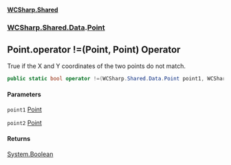 #### [WCSharp.Shared](README.md 'README')
### [WCSharp.Shared.Data](WCSharp.Shared.Data.md 'WCSharp.Shared.Data').[Point](WCSharp.Shared.Data.Point.md 'WCSharp.Shared.Data.Point')

## Point.operator !=(Point, Point) Operator

True if the X and Y coordinates of the two points do not match.

```csharp
public static bool operator !=(WCSharp.Shared.Data.Point point1, WCSharp.Shared.Data.Point point2);
```
#### Parameters

<a name='WCSharp.Shared.Data.Point.op_Inequality(WCSharp.Shared.Data.Point,WCSharp.Shared.Data.Point).point1'></a>

`point1` [Point](WCSharp.Shared.Data.Point.md 'WCSharp.Shared.Data.Point')

<a name='WCSharp.Shared.Data.Point.op_Inequality(WCSharp.Shared.Data.Point,WCSharp.Shared.Data.Point).point2'></a>

`point2` [Point](WCSharp.Shared.Data.Point.md 'WCSharp.Shared.Data.Point')

#### Returns
[System.Boolean](https://docs.microsoft.com/en-us/dotnet/api/System.Boolean 'System.Boolean')